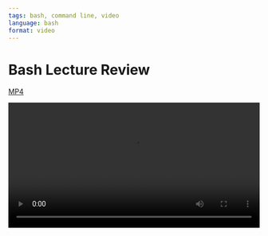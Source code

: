 ```yaml
---
tags: bash, command line, video
language: bash
format: video
---
```


# Bash Lecture Review
[MP4](http://flatiron-videos.s3.amazonaws.com/web-0415/Bash%20Review.mp4)

<video controls width="100%">
  <source src="http://flatiron-videos.s3.amazonaws.com/web-0415/Bash%20Review.mp4" type="video/mp4" >
    Your browser does not support the video tag. We recommend using Chrome
</video>
